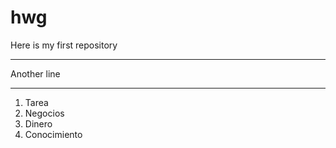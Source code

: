 # hwg

Here is my first repository

---
Another line

---
1. Tarea
2. Negocios
3. Dinero
4. Conocimiento
